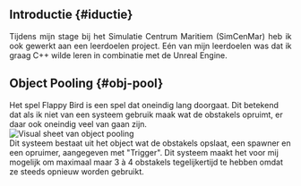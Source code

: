 ## Introductie {#iductie}
<p style="text-align: justify;">
Tijdens mijn stage bij het Simulatie Centrum Maritiem (SimCenMar) heb ik ook gewerkt aan een leerdoelen project.
Eén van mijn leerdoelen was dat ik graag C++ wilde leren in combinatie met de Unreal Engine.
</p>

## Object Pooling {#obj-pool}
Het spel Flappy Bird is een spel dat oneindig lang doorgaat. Dit betekend dat als ik niet van een systeem gebruik maak
wat de obstakels opruimt, er daar ook oneindig veel van gaan zijn.  
![Visual sheet van object pooling](./images/flappy-bird/ObstaclePooling.png "open")  
Dit systeem bestaat uit het object wat de obstakels opslaat, een spawner en een opruimer, aangegeven met "Trigger".
Dit systeem maakt het voor mij mogelijk om maximaal maar 3 à 4 obstakels tegelijkertijd te hebben omdat ze steeds opnieuw
worden gebruikt.